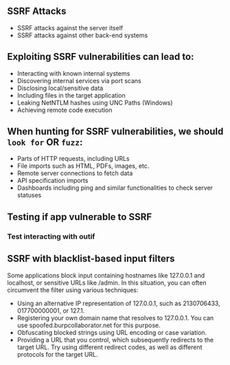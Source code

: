 ## SSRF Attacks 
- SSRF attacks against the server itself
- SSRF attacks against other back-end systems



## Exploiting SSRF vulnerabilities can lead to:
- Interacting with known internal systems
- Discovering internal services via port scans
- Disclosing local/sensitive data
- Including files in the target application
- Leaking NetNTLM hashes using UNC Paths (Windows)
- Achieving remote code execution


## When hunting for SSRF vulnerabilities, we should `look for` OR `fuzz`:
- Parts of HTTP requests, including URLs
- File imports such as HTML, PDFs, images, etc.
- Remote server connections to fetch data
- API specification imports
- Dashboards including ping and similar functionalities to check server statuses


## Testing if app vulnerable to SSRF
### Test interacting with outif 




## SSRF with blacklist-based input filters
Some applications block input containing hostnames like 127.0.0.1 and localhost, or sensitive URLs like /admin. In this situation, you can often circumvent the filter using various techniques:

- Using an alternative IP representation of 127.0.0.1, such as 2130706433, 017700000001, or 127.1.
- Registering your own domain name that resolves to 127.0.0.1. You can use spoofed.burpcollaborator.net for this purpose.
- Obfuscating blocked strings using URL encoding or case variation.
- Providing a URL that you control, which subsequently redirects to the target URL. Try using different redirect codes, as well as different protocols for the target URL. 
